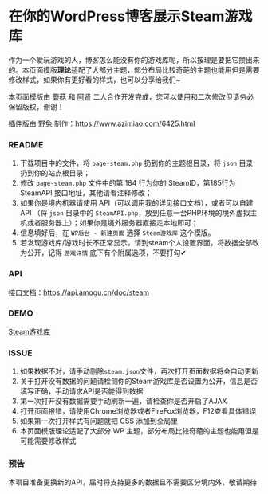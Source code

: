 # 在你的WordPress博客展示Steam游戏库
作为一个爱玩游戏的人，博客怎么能没有你的游戏库呢，所以按理是要把它攒出来的。本页面模版**理论**适配了大部分主题，部分布局比较奇葩的主题也能用但是需要修改样式，如果你有更好看的样式，也可以分享给我们~

本页面模版由 [蘑菇](https://fairysen.com/) 和 [阿肾](https://imashen.cn/) 二人合作开发完成，您可以使用和二次修改但请务必保留版权，谢谢！

插件版由 [野兔](https://www.azimiao.com) 制作：<https://www.azimiao.com/6425.html>

### README
1. 下载项目中的文件，将 `page-steam.php` 扔到你的主题根目录，将 `json` 目录扔到你的站点根目录；
2. 修改 `page-steam.php` 文件中的第 184 行为你的 SteamID，第185行为 SteamAPI 接口地址，其他请看注释修改；
3. 如果你是境内机器请使用 API（可以调用我的详见接口文档），或者可以自建 API （将 `json` 目录中的 `SteamAPI.php`，放到任意一台PHP环境的境外虚拟主机或者服务器上）；如果你是境外服务器直接走本地即可；
4. 信息填好后，在 `WP后台 - 新建页面` 选择 `Steam游戏库` 这个模版。
5. 若发现游戏库/游戏时长不正常显示，请到steam个人设置界面，将数据全部改为公开，记得 `游戏详情` 底下有个附属选项，不要打勾✔

### API
接口文档：https://api.amogu.cn/doc/steam

### DEMO
[Steam游戏库](https://fairysen.com/game/)

### ISSUE
1. 如果数据不对，请手动删除`steam.json`文件，再次打开页面数据将会自动更新
2. 关于打开没有数据的问题请检测你的Steam游戏库是否设置为公开，信息是否填写正确，手动请求API是否能得到数据
3. 第一次打开没有数据需要手动刷新一遍，请检查你是否开启了AJAX
4. 打开页面报错，请使用Chrome浏览器或者FireFox浏览器，F12查看具体错误
5. 如果第一次打开样式有问题就把 CSS 添加到全局里
6. 本页面模版理论适配了大部分 WP 主题，部分布局比较奇葩的主题也能用但是可能需要修改样式

### 预告
本项目准备更换新的API，届时将支持更多的数据且不需要区分境内外，敬请期待
